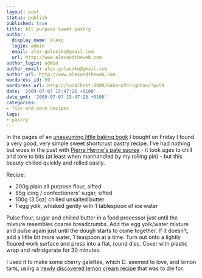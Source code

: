 ```yaml
---
layout: post
status: publish
published: true
title: All purpose sweet pastry
author:
  display_name: alexg
  login: admin
  email: alex.goluszko@gmail.com
  url: http://www.alexandtheweb.com
author_login: admin
author_email: alex.goluszko@gmail.com
author_url: http://www.alexandtheweb.com
wordpress_id: 59
wordpress_url: http://localhost:8000/bakerofbrighton/?p=59
date: '2009-07-07 15:47:26 +0100'
date_gmt: '2009-07-07 15:47:26 +0100'
categories:
- Tips and core recipes
tags:
- pastry
---
```

<p>In the pages of an <a href="http://www.amazon.co.uk/Bake-Cook-Murdoch-Books/dp/1740454677/ref=sr_1_1?ie=UTF8&amp;s=books&amp;qid=1247416516&amp;sr=8-1">unassuming little baking book</a> I bought on Friday I found a very good, very simple sweet shortcrust pastry recipe. I've had nothing but woes in the past with <a href="http://bakingbynumbers.blogspot.com/2008/05/pierre-hermes-pate-sucree.html">Pierre Herme's pate sucree</a> - it took ages to chill and tore to bits (at least when manhandled by my rolling pin) - but this beauty chilled quickly and rolled easily.</p>
<p>Recipe:</p>
<ul>
<li>200g plain all purpose flour, sifted</li>
<li>85g icing / confectioners' sugar, sifted</li>
<li>100g (3.5oz) chilled unsalted butter</li>
<li>1 egg yolk, whisked gently with 1 tablespoon of ice water</li>
</ul>
<p>Pulse flour, sugar and chilled butter in a food processor just until the mixture resembles coarse breadcrumbs. Add the egg yolk/water mixture and pulse again just until the dough starts to come together. If it doesn't, add a little bit more water, 1 teaspoon at a time. Turn out onto a lightly floured work surface and press into a flat, round disc. Cover with plastic wrap and refridgerate for 30 minutes.</p>
<p>I used it to make some cherry galettes, which D. seemed to love, and lemon tarts, using a <a href="http://parispastry.blogspot.com/2009/07/lemon-tartlets.html">newly discovered lemon cream recipe</a> that was to die for. </p>
